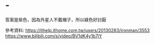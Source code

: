 # -

答案是紫色，因為外星人不戴帽子，所以綠色好討厭

參考資料:
https://ithelp.ithome.com.tw/users/20130283/ironman/3553
https://www.bilibili.com/s/video/BV1dK4y1b7jY
